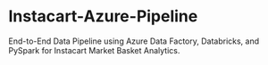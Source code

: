 # Instacart-Azure-Pipeline
End-to-End Data Pipeline using Azure Data Factory, Databricks, and PySpark for Instacart Market Basket Analytics.

